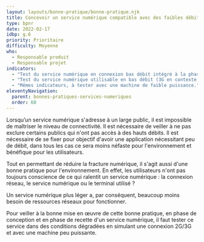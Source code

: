 ```yaml
---
layout: layouts/bonne-pratique/bonne-pratique.njk
title: Concevoir un service numérique compatible avec des faibles débits
type: bpnr
date: 2022-02-17
idbp: g.6
priority: Prioritaire
difficulty: Moyenne
who:
  - Responsable produit
  - Responsable projet
indicators:
  - "Test du service numérique en connexion bas débit intégré à la phase de recette des fonctionnalités : oui / non"
  - "Test du service numérique utilisable en bas débit (3G en contexte mobile, connexion 512 Kb en contexte fixe) : oui / non"
  - "Mêmes indicateurs, à tester avec une machine de faible puissance."
eleventyNavigation:
  parent: bonnes-pratiques-services-numeriques
  order: 60
---
```


Lorsqu’un service numérique s'adresse à un large public, il est impossible de maîtriser le niveau de connectivité. Il est nécessaire de veiller à ne pas exclure certains publics qui n'ont pas accès à des hauts débits. Il est nécessaire de se fixer pour objectif d'avoir une application nécessitant peu de débit, dans tous les cas ce sera moins néfaste pour l'environnement et bénéfique pour les utilisateurs.

Tout en permettant de réduire la fracture numérique, il s'agit aussi d'une bonne pratique pour l'environnement. En effet, les utilisateurs n'ont pas toujours conscience de ce qui ralentit un service numérique : la connexion réseau, le service numérique ou le terminal utilisé ?

Un service numérique plus léger a, par conséquent, beaucoup moins besoin de ressources réseaux pour fonctionner.

Pour veiller à la bonne mise en œuvre de cette bonne pratique, en phase de conception et en phase de recette d'un service numérique, il faut tester ce service dans des conditions dégradées en simulant une connexion 2G/3G et avec une machine peu puissante.
